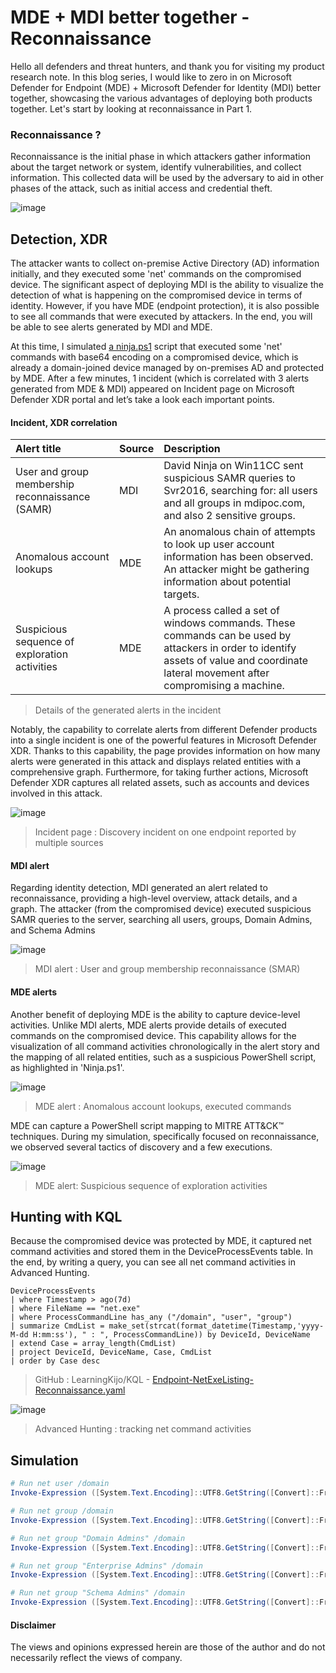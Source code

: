 # MDE + MDI better together - Reconnaissance
Hello all defenders and threat hunters, and thank you for visiting my product research note. 
In this blog series, I would like to zero in on Microsoft Defender for Endpoint (MDE) + Microsoft Defender for Identity (MDI) better together, showcasing the various advantages of deploying both products together.
Let's start by looking at reconnaissance in Part 1.

### Reconnaissance ? 
Reconnaissance is the initial phase in which attackers gather information about the target network or system, identify vulnerabilities, and collect information. 
This collected data will be used by the adversary to aid in other phases of the attack, such as initial access and credential theft.

![image](https://github.com/LearningKijo/SecurityResearcher-Note/assets/120234772/ea593e3e-d171-4101-80b6-48e80a0aa0eb)

## Detection, XDR

The attacker wants to collect on-premise Active Directory (AD) information initially, and they executed some 'net' commands on the compromised device. 
The significant aspect of deploying MDI is the ability to visualize the detection of what is happening on the compromised device in terms of identity. 
However, if you have MDE (endpoint protection), it is also possible to see all commands that were executed by attackers. In the end, you will be able to see alerts generated by MDI and MDE.

At this time, I simulated [a ninja.ps1](https://github.com/LearningKijo/SecurityResearcher-Note/blob/main/ProductResearch-Note-Folder/Day01-MDE-MDI-BetterTogether-Part1.md#simulation) script that executed some 'net' commands with base64 encoding on a compromised device, 
which is already a domain-joined device managed by on-premises AD and protected by MDE. 
After a few minutes, 1 incident (which is correlated with 3 alerts generated from MDE & MDI) appeared on Incident page on Microsoft Defender XDR portal and let’s take a look each important points.

#### Incident, XDR correlation
| Alert title | Source   | Description |
|:------------|:---------|:------------|
| User and group membership reconnaissance (SAMR) | MDI | David Ninja on Win11CC sent suspicious SAMR queries to Svr2016, searching for: all users and all groups in mdipoc.com, and also 2 sensitive groups. |
| Anomalous account lookups | MDE | An anomalous chain of attempts to look up user account information has been observed. An attacker might be gathering information about potential targets.| 
| Suspicious sequence of exploration activities | MDE| A process called a set of windows commands. These commands can be used by attackers in order to identify assets of value and coordinate lateral movement after compromising a machine.| 
> Details of the generated alerts in the incident

Notably, the capability to correlate alerts from different Defender products into a single incident is one of the powerful features in Microsoft Defender XDR. 
Thanks to this capability, the page provides information on how many alerts were generated in this attack and displays related entities with a comprehensive graph. 
Furthermore, for taking further actions, Microsoft Defender XDR captures all related assets, such as accounts and devices involved in this attack.

![image](https://github.com/LearningKijo/SecurityResearcher-Note/assets/120234772/5c2ebf8f-09ab-4336-838c-301da379eb75)
> Incident page : Discovery incident on one endpoint reported by multiple sources 

#### MDI alert
Regarding identity detection, MDI generated an alert related to reconnaissance, providing a high-level overview, attack details, and a graph. 
The attacker (from the compromised device) executed suspicious SAMR queries to the server, searching all users, groups, Domain Admins, and Schema Admins

![image](https://github.com/LearningKijo/SecurityResearcher-Note/assets/120234772/562f108f-c254-404f-a9c7-0f51d62b0e9a)
> MDI alert : User and group membership reconnaissance (SMAR)

#### MDE alerts
Another benefit of deploying MDE is the ability to capture device-level activities. Unlike MDI alerts, MDE alerts provide details of executed commands on the compromised device. 
This capability allows for the visualization of all command activities chronologically in the alert story and the mapping of all related entities, such as a suspicious PowerShell script, as highlighted in 'Ninja.ps1'.

![image](https://github.com/LearningKijo/SecurityResearcher-Note/assets/120234772/641c457c-9dd6-4dba-a921-901b2cb6d3cd)
> MDE alert : Anomalous account lookups, executed commands

MDE can capture a PowerShell script mapping to MITRE ATT&CK™ techniques. 
During my simulation, specifically focused on reconnaissance, we observed several tactics of discovery and a few executions.

![image](https://github.com/LearningKijo/SecurityResearcher-Note/assets/120234772/189ca17a-bc7f-40c8-9cd1-464a0002cee8)
> MDE alert: Suspicious sequence of exploration activities

## Hunting with KQL
Because the compromised device was protected by MDE, it captured net command activities and stored them in the DeviceProcessEvents table. In the end, by writing a query, you can see all net command activities in Advanced Hunting.

```kusto
DeviceProcessEvents
| where Timestamp > ago(7d)
| where FileName == "net.exe"
| where ProcessCommandLine has_any ("/domain", "user", "group")
| summarize CmdList = make_set(strcat(format_datetime(Timestamp,'yyyy-M-dd H:mm:ss'), " : ", ProcessCommandLine)) by DeviceId, DeviceName
| extend Case = array_length(CmdList)
| project DeviceId, DeviceName, Case, CmdList
| order by Case desc 
```
> GitHub : LearningKijo/KQL - [Endpoint-NetExeListing-Reconnaissance.yaml](https://github.com/LearningKijo/KQL/blob/main/KQL-XDR-Hunting/Endpoint-Microsoft-Defender-for-Endpoint/Endpoint-NetExeListing-Reconnaissance.yaml)

![image](https://github.com/LearningKijo/SecurityResearcher-Note/assets/120234772/8aefd6d0-2c15-432a-9f49-2db312203136)
>  Advanced Hunting :  tracking net command activities

## Simulation 
```powershell
# Run net user /domain
Invoke-Expression ([System.Text.Encoding]::UTF8.GetString([Convert]::FromBase64String("bmV0IHVzZXIgL2RvbWFpbg==")))

# Run net group /domain
Invoke-Expression ([System.Text.Encoding]::UTF8.GetString([Convert]::FromBase64String("bmV0IGdyb3VwIC9kb21haW4=")))

# Run net group "Domain Admins" /domain
Invoke-Expression ([System.Text.Encoding]::UTF8.GetString([Convert]::FromBase64String("bmV0IGdyb3VwICJEb21haW4gQWRtaW5zIiAvZG9tYWlu")))

# Run net group "Enterprise Admins" /domain
Invoke-Expression ([System.Text.Encoding]::UTF8.GetString([Convert]::FromBase64String("bmV0IGdyb3VwICJFbnRlcnByaXplIEFkbWlucyIgL2RvbWFpbg==")))

# Run net group "Schema Admins" /domain
Invoke-Expression ([System.Text.Encoding]::UTF8.GetString([Convert]::FromBase64String("bmV0IGdyb3VwICJTY2hlbWEgQWRtaW5zIiAvZG9tYWlu")))
```


#### Disclaimer
The views and opinions expressed herein are those of the author and do not necessarily reflect the views of company.
